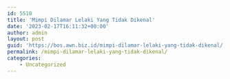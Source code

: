 ```yaml
---
id: 5510
title: 'Mimpi Dilamar Lelaki Yang Tidak Dikenal'
date: '2023-02-17T16:11:32+00:00'
author: admin
layout: post
guid: 'https://bos.awn.biz.id/mimpi-dilamar-lelaki-yang-tidak-dikenal/'
permalink: /mimpi-dilamar-lelaki-yang-tidak-dikenal/
categories:
    - Uncategorized
---
```


